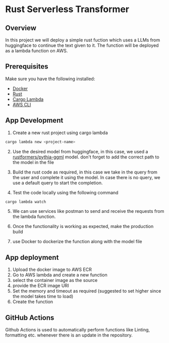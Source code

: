# Rust Serverless Transformer

## Overview

In this project we will deploy a simple rust fuction which uses a LLMs from huggingface to continue the text given to it. The function will be deployed as a lambda function on AWS.

## Prerequisites
Make sure you have the following installed:
- [Docker](https://docs.docker.com/get-docker/)
- [Rust](https://www.rust-lang.org/tools/install)
- [Cargo Lambda](https://www.cargo-lambda.info/guide/installation.html)
- [AWS CLI](https://docs.aws.amazon.com/cli/latest/userguide/cli-chap-install.html)

## App Development

1. Create a new rust project using cargo lambda
```bash
cargo lambda new <project-name>
```

2. Use the desired model from huggingface, in this case, we used a [rustformers/pythia-ggml](https://huggingface.co/rustformers/pythia-ggml) model.
don't forget to add the correct path to the model in the file

3. Build the rust code as required, in this case we take in the query from the user and complete it using the model. In case there is no query, we use a default query to start the completion.

4. Test the code locally using the following command
```bash
cargo lambda watch
```

5. We can use services like postman to send and receive the requests from the lambda function.

6. Once the functionality is working as expected, make the production build

7. use Docker to dockerize the function along with the model file

## App deployment

1. Upload the docker image to AWS ECR
2. Go to AWS lambda and create a new function
3. select the container image as the source
4. provide the ECR image URI
5. Set the memory and timeout as required (suggested to set higher since the model takes time to load)
6. Create the function


## GitHub Actions
Github Actions is used to automatically perform functions like Linting, formatting etc. whenever there is an update in the repository.
